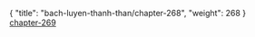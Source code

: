 { "title": "bach-luyen-thanh-than/chapter-268", "weight": 268 }
<br/><a class="nextchap" href="/bach-luyen-thanh-than/chapter-269">chapter-269</a>
